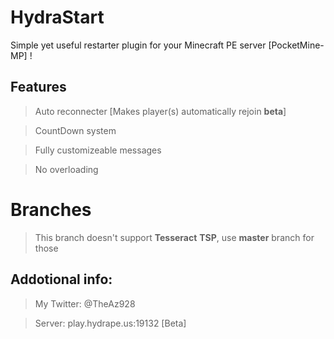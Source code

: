 # HydraStart
Simple yet useful restarter plugin for your Minecraft PE server [PocketMine-MP] !

## Features

> Auto reconnecter [Makes player(s) automatically rejoin **beta**]

> CountDown system

> Fully customizeable messages

> No overloading

# Branches

> This branch doesn't support **Tesseract** **TSP**, use **master** branch for those

## Addotional info:
> My Twitter: @TheAz928

> Server: play.hydrape.us:19132 [Beta]
